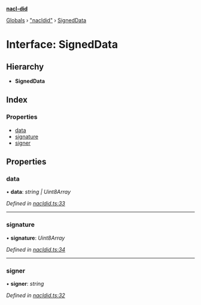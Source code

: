 **[nacl-did](../README.md)**

[Globals](../globals.md) › ["nacldid"](../modules/_nacldid_.md) › [SignedData](_nacldid_.signeddata.md)

# Interface: SignedData

## Hierarchy

* **SignedData**

## Index

### Properties

* [data](_nacldid_.signeddata.md#data)
* [signature](_nacldid_.signeddata.md#signature)
* [signer](_nacldid_.signeddata.md#signer)

## Properties

###  data

• **data**: *string | Uint8Array*

*Defined in [nacldid.ts:33](https://github.com/uport-project/nacl-did/blob/88c8e33/src/nacldid.ts#L33)*

___

###  signature

• **signature**: *Uint8Array*

*Defined in [nacldid.ts:34](https://github.com/uport-project/nacl-did/blob/88c8e33/src/nacldid.ts#L34)*

___

###  signer

• **signer**: *string*

*Defined in [nacldid.ts:32](https://github.com/uport-project/nacl-did/blob/88c8e33/src/nacldid.ts#L32)*